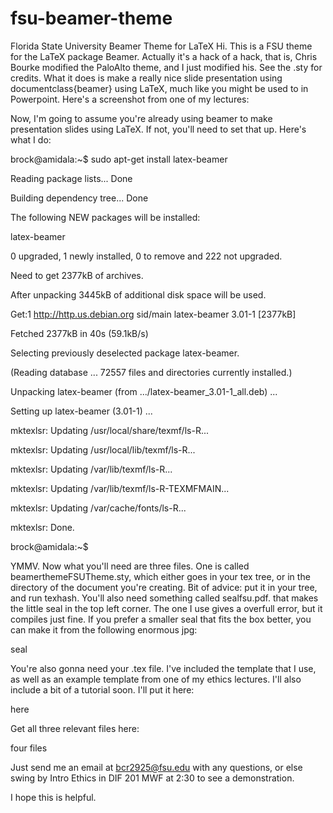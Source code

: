# fsu-beamer-theme
Florida State University Beamer Theme for LaTeX
Hi. This is a FSU theme for the LaTeX package Beamer. Actually it's a hack of a hack, that is, Chris Bourke modified the PaloAlto theme, and I just modified his. See the .sty for credits. What it does is make a really nice slide presentation using documentclass{beamer} using LaTeX, much like you might be used to in Powerpoint. Here's a screenshot from one of my lectures: 

 Now, I'm going to assume you're already using beamer to make presentation slides using LaTeX. If not, you'll need to set that up. Here's what I do:

brock@amidala:~$ sudo apt-get install latex-beamer

Reading package lists... Done

Building dependency tree... Done

The following NEW packages will be installed:

  latex-beamer
  
0 upgraded, 1 newly installed, 0 to remove and 222 not upgraded.

Need to get 2377kB of archives.

After unpacking 3445kB of additional disk space will be used.

Get:1 http://http.us.debian.org sid/main latex-beamer 3.01-1 [2377kB]

Fetched 2377kB in 40s (59.1kB/s)                               

Selecting previously deselected package latex-beamer.

(Reading database ... 72557 files and directories currently installed.)

Unpacking latex-beamer (from .../latex-beamer_3.01-1_all.deb) ...

Setting up latex-beamer (3.01-1) ...

mktexlsr: Updating /usr/local/share/texmf/ls-R... 

mktexlsr: Updating /usr/local/lib/texmf/ls-R... 

mktexlsr: Updating /var/lib/texmf/ls-R... 

mktexlsr: Updating /var/lib/texmf/ls-R-TEXMFMAIN... 

mktexlsr: Updating /var/cache/fonts/ls-R... 

mktexlsr: Done.

brock@amidala:~$ 

YMMV. Now what you'll need are three files. One is called beamerthemeFSUTheme.sty, which either goes in your tex tree, or in the directory of the document you're creating. Bit of advice: put it in your tree, and run texhash. You'll also need something called sealfsu.pdf. that makes the little seal in the top left corner. The one I use gives a overfull error, but it compiles just fine. If you prefer a smaller seal that fits the box better, you can make it from the following enormous jpg:

seal

You're also gonna need your .tex file. I've included the template that I use, as well as an example template from one of my ethics lectures. I'll also include a bit of a tutorial soon. I'll put it here:

here

Get all three relevant files here:

four files

Just send me an email at bcr2925@fsu.edu with any questions, or else swing by Intro Ethics in DIF 201 MWF at 2:30 to see a demonstration.

I hope this is helpful.
